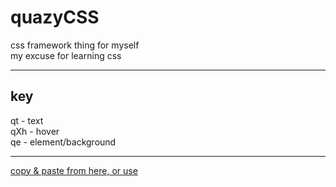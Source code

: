 # quazyCSS
css framework thing for myself <br>
my excuse for learning css
<hr>
<h2>key</h2>
qt - text <br>
qXh - hover <br>
qe - element/background
<hr>
<a href="https://um74x.github.io/quazyCSS/quazy.css" target="_blank">copy & paste from here, or use <br> <link rel="stylesheet" href="https://um74x.github.io/quazyCSS/quazy.css"</a>

